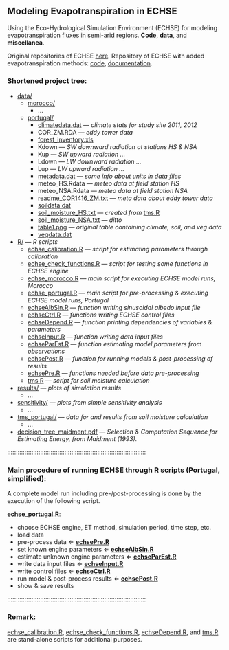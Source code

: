 ## Modeling Evapotranspiration in ECHSE

Using the Eco-Hydrological Simulation Environment (ECHSE) for modeling evapotranspiration fluxes in semi-arid regions.
**Code**, **data**, and **miscellanea**.

Original repositories of ECHSE [here](https://github.com/echse).
Repository of ECHSE with added evapotranspiration methods: [code](https://github.com/tpilz/echse_engines), [documentation](https://github.com/tpilz/echse_doc).

### Shortened project tree:

* [data/](./data/)
  * [morocco/](./data/morocco/)
    * ...
  * [portugal/](./data/portugal/)
    * [climatedata.dat](./data/portugal/climatedata.dat) &mdash; _climate stats for study site 2011, 2012_
    * COR_ZM.RDA &mdash; _eddy tower data_
    * [forest_inventory.xls](./data/portugal/forest_inventory.xls)
    * Kdown &mdash; _SW downward radiation at stations HS & NSA_
    * Kup &mdash; _SW upward radiation ..._
    * Ldown &mdash; _LW downward radiation ..._
    * Lup &mdash; _LW upward radiation ..._
    * [metadata.dat](./data/portugal/metadata.dat) &mdash; _some info about units in data files_
    * meteo_HS.Rdata &mdash; _meteo data at field station HS_
    * meteo_NSA.Rdata &mdash; _meteo data at field station NSA_
    * [readme_COR1416_ZM.txt](./data/portugal/readme_COR1416_ZM.txt) &mdash; _meta data about eddy tower data_
    * [soildata.dat](./data/portugal/soildata.dat)
    * [soil_moisture_HS.txt](./data/portugal/soil_moisture_HS.txt) &mdash; _created from_ [tms.R](./R/tms.R)
    * [soil_moisture_NSA.txt](./data/portugal/soil_moisture_NSA.txt) &mdash; _ditto_
    * [table1.png](./data/portugal/table1.png) &mdash; _original table containing climate, soil, and veg data_
    * [vegdata.dat](./data/portugal/vegdata.dat)
* [R/](./R/) &mdash; _R scripts_
  * [echse_calibration.R](./R/echse_calibration.R) &mdash; _script for estimating parameters through calibration_
  * [echse_check_functions.R](./R/echse_check_functions.R) &mdash; _script for testing some functions in ECHSE engine_
  * [echse_morocco.R](./R/echse_morocco.R) &mdash; _main script for executing ECHSE model runs, Morocco_
  * [echse_portugal.R](./R/echse_portugal.R) &mdash; _main script for pre-processing & executing ECHSE model runs, Portugal_
  * [echseAlbSin.R](./R/echseAlbSin.R) &mdash; _function writing sinusoidal albedo input file_
  * [echseCtrl.R](./R/echseCtrl.R) &mdash; _functions writing ECHSE control files_
  * [echseDepend.R](./R/echseDepend.R) &mdash; _function printing dependencies of variables & parameters_
  * [echseInput.R](./R/echseInput.R) &mdash; _function writing data input files_
  * [echseParEst.R](./R/echseParEst.R) &mdash; _function estimating model parameters from observations_
  * [echsePost.R](./R/echsePost.R) &mdash; _function for running models & post-processing of results_
  * [echsePre.R](./R/echsePre.R) &mdash; _functions needed before data pre-processing_
  * [tms.R](./R/tms.R) &mdash; _script for soil moisture calculation_
* [results/](./results/) &mdash; _plots of simulation results_
  * ...
* [sensitivity/](./sensitivity/) &mdash; _plots from simple sensitivity analysis_
  * ...
* [tms_portugal/](./tms_portugal) &mdash; _data for and results from soil moisture calculation_
  * ...
* [decision_tree_maidment.pdf](./decision_tree_maidment.pdf) &mdash; _Selection & Computation Sequence for Estimating Energy, from Maidment (1993)._

::::::::::::::::::::::::::::::::::::::::::::::::::::::::::::::::::::::::::::::::

### Main procedure of running ECHSE through R scripts (Portugal, simplified):

A complete model run including pre-/post-processing is done by the execution of the following script.

[__echse_portugal.R__](./R/echse_portugal.R):
* choose ECHSE engine, ET method, simulation period, time step, etc.
* load data
* pre-process data &lArr; [__echsePre.R__](./R/echsePre.R)
* set known engine parameters &lArr; [__echseAlbSin.R__](./R/echseAlbSin.R)
* estimate unknown engine parameters &lArr; [__echseParEst.R__](./R/echseParEst.R)
* write data input files &lArr; [__echseInput.R__](./R/echseInput.R)
* write control files &lArr; [__echseCtrl.R__](./R/echseCtrl.R)
* run model & post-process results &lArr; [__echsePost.R__](./R/echsePost.R)
* show & save results

::::::::::::::::::::::::::::::::::::::::::::::::::::::::::::::::::::::::::::::::

### Remark:

[echse_calibration.R](./R/echse_calibration.R), [echse_check_functions.R](./R/echse_check_functions.R), [echseDepend.R](./R/echseDepend.R), and [tms.R](./R/tms.R) are stand-alone scripts for additional purposes.
